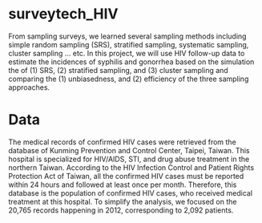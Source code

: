 # surveytech_HIV

From sampling surveys, we learned several sampling methods including simple random sampling (SRS), stratified sampling, systematic sampling, cluster sampling … etc. In this project, we will use HIV follow-up data to estimate the incidences of syphilis and gonorrhea based on the simulation the of (1) SRS, (2) stratified sampling, and (3) cluster sampling and comparing the (1) unbiasedness, and (2) efficiency of the three sampling approaches.

# Data

The medical records of confirmed HIV cases were retrieved from the database of Kunming Prevention and Control Center, Taipei, Taiwan. This hospital is specialized for HIV/AIDS, STI, and drug abuse treatment in the northern Taiwan. According to the HIV Infection Control and Patient Rights Protection Act of Taiwan, all the confirmed HIV cases must be reported within 24 hours and followed at least once per month. Therefore, this database is the population of confirmed HIV cases, who received medical treatment at this hospital. To simplify the analysis, we focused on the 20,765 records happening in 2012, corresponding to 2,092 patients.
